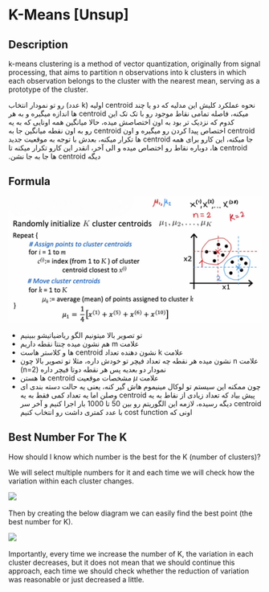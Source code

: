# K-Means [Unsup]

## Description

k-means clustering is a method of vector quantization, originally from signal processing, that aims to partition n observations into k clusters in which each observation belongs to the cluster with the nearest mean, serving as a prototype of the cluster.

<span dir="rtl">نحوه عملکرد کلیش این مدلیه که دو یا چند centroid اولیه (k عدد) رو تو نمودار انتخاب میکنه، فاصله تمامی نقاط موجود رو با تک تک این centroid ها اندازه میگیره و به هر کدوم که نزدیک تر بود به اون اختصاصش میده، حالا میانگین همه اونایی که به یه centroid اختصاص پیدا کردن رو میگیره و اون centroid رو به اون نقطه میانگین جا به جا میکنه، این کارو برای همه centroid ها تکرار میکنه، بعدش با توجه به موقعیت جدید centroid ها، دوباره نقاط رو اختصاص میده و الی آخر، انقدر این کارو تکرار میکنه تا دیگه centroid ها جا به جا نشن.</span>

## Formula

![](k_means/image2.jpg)

- <span dir="rtl">تو تصویر بالا میتونیم الگو ریاضیاتیشو ببینیم</span>
- <span dir="rtl">علامت m هم نشون میده چنتا نقطه داریم</span>
- <span dir="rtl">علامت k نشون دهنده تعداد centroid ها و کلاستر هاست</span>
- <span dir="rtl">علامت n نشون میده هر نقطه چه تعداد فیچر تو خودش داره، مثلا تو تصویر بالا چون نمودار دو بعدیه پس هر نقطه دوتا فیچر داره (n=2)</span>
- <span dir="rtl">علامت $\mu$ مشخصات موقعیت centroid ها هستن</span>
- <span dir="rtl">چون ممکنه این سیستم تو لوکال مینیموم هاش گیر کنه، یعنی یه حالت دسته بندی ای پیش بیاد که تعداد زیادی از نقاط به یه centroid وصلن اما یه تعداد کمی فقط به یه centroid دیگه رسیده، لازمه این الگوریتم رو بین 50 تا 1000 بار اجرا کنیم و آخر سر اونی که cost function با عدد کمتری داشت رو انتخاب کنیم</span>

## Best Number For The K

How should I know which number is the best for the K (number of clusters)?

We will select multiple numbers for it and each time we will check how the variation within each cluster changes.

<img src="image1.jpg" style="width:3.4651in" />

Then by creating the below diagram we can easily find the best point (the best number for K).

<img src="image3.jpg" style="width:3.33326in" />

Importantly, every time we increase the number of K, the variation in each cluster decreases, but it does not mean that we should continue this approach, each time we should check whether the reduction of variation was reasonable or just decreased a little.
